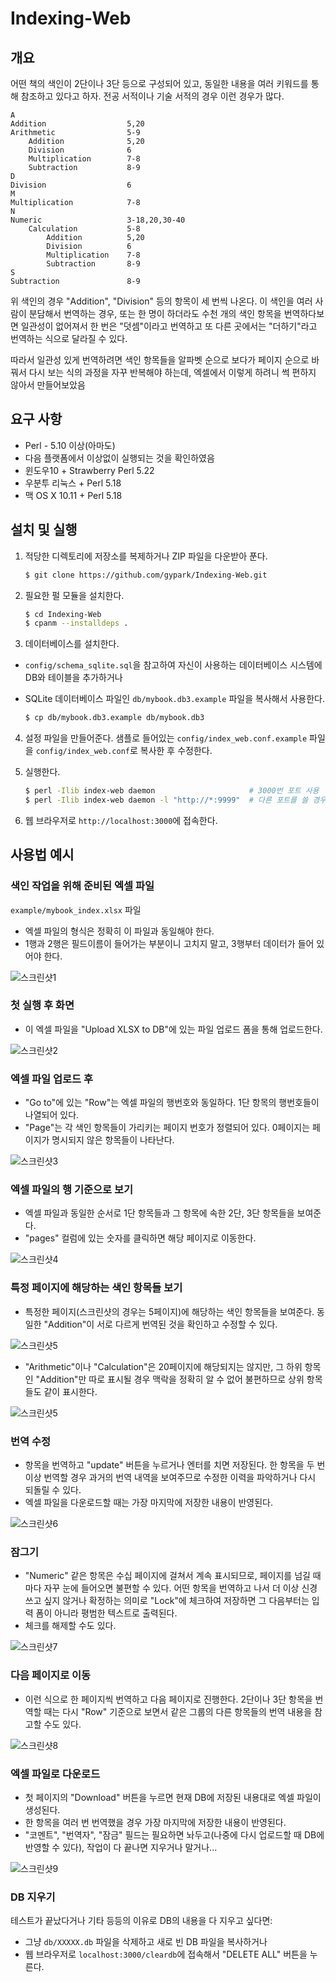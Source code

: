 # Indexing-Web

## 개요

어떤 책의 색인이 2단이나 3단 등으로 구성되어 있고, 동일한 내용을 여러 키워드를 통해 참조하고 있다고 하자. 전공 서적이나 기술 서적의 경우 이런 경우가 많다.

```
A
Addition			      5,20
Arithmetic			      5-9
	Addition		      5,20
	Division		      6
	Multiplication		  7-8
	Subtraction		      8-9
D
Division			      6
M
Multiplication			  7-8
N
Numeric			          3-18,20,30-40
	Calculation		      5-8
		Addition	      5,20
		Division	      6
		Multiplication	  7-8
		Subtraction	      8-9
S
Subtraction			      8-9
```

위 색인의 경우 "Addition", "Division" 등의 항목이 세 번씩 나온다. 이 색인을 여러 사람이 분담해서 번역하는 경우, 또는 한 명이 하더라도 수천 개의 색인 항목을 번역하다보면 일관성이 없어져서 한 번은 "덧셈"이라고 번역하고 또 다른 곳에서는 "더하기"라고 번역하는 식으로 달라질 수 있다.

따라서 일관성 있게 번역하려면 색인 항목들을 알파벳 순으로 보다가 페이지 순으로 바꿔서 다시 보는 식의 과정을 자꾸 반복해야 하는데, 엑셀에서 이렇게 하려니 썩 편하지 않아서 만들어보았음

## 요구 사항

* Perl - 5.10 이상(아마도)
* 다음 플랫폼에서 이상없이 실행되는 것을 확인하였음
 * 윈도우10 + Strawberry Perl 5.22
 * 우분투 리눅스 + Perl 5.18
 * 맥 OS X 10.11 + Perl 5.18

## 설치 및 실행

1. 적당한 디렉토리에 저장소를 복제하거나 ZIP 파일을 다운받아 푼다.

    ``` bash
    $ git clone https://github.com/gypark/Indexing-Web.git
    ```

2. 필요한 펄 모듈을 설치한다.

    ``` bash
    $ cd Indexing-Web
    $ cpanm --installdeps .
    ```

3. 데이터베이스를 설치한다.
 * `config/schema_sqlite.sql`을 참고하여 자신이 사용하는 데이터베이스 시스템에 DB와 테이블을 추가하거나
 * SQLite 데이터베이스 파일인 `db/mybook.db3.example` 파일을 복사해서 사용한다.

    ```` bash
    $ cp db/mybook.db3.example db/mybook.db3
    ````

4. 설정 파일을 만들어준다. 샘플로 들어있는 `config/index_web.conf.example` 파일을 `config/index_web.conf`로 복사한 후 수정한다.

5. 실행한다.

    ``` bash
    $ perl -Ilib index-web daemon                     # 3000번 포트 사용
    $ perl -Ilib index-web daemon -l "http://*:9999"  # 다른 포트를 쓸 경우
    ```

6. 웹 브라우저로 `http://localhost:3000`에 접속한다.


## 사용법 예시

### 색인 작업을 위해 준비된 엑셀 파일

`example/mybook_index.xlsx` 파일

* 엑셀 파일의 형식은 정확히 이 파일과 동일해야 한다.
* 1행과 2행은 필드이름이 들어가는 부분이니 고치지 말고, 3행부터 데이터가 들어 있어야 한다.

![스크린샷1](example/indexing-shot10.png?raw=true)

### 첫 실행 후 화면

* 이 엑셀 파일을 "Upload XLSX to DB"에 있는 파일 업로드 폼을 통해 업로드한다.

![스크린샷2](example/indexing-shot20.png?raw=true)

### 엑셀 파일 업로드 후

* "Go to"에 있는 "Row"는 엑셀 파일의 행번호와 동일하다. 1단 항목의 행번호들이 나열되어 있다.
* "Page"는 각 색인 항목들이 가리키는 페이지 번호가 정렬되어 있다. 0페이지는 페이지가 명시되지 않은 항목들이 나타난다.

![스크린샷3](example/indexing-shot30.png?raw=true)

### 엑셀 파일의 행 기준으로 보기

* 엑셀 파일과 동일한 순서로 1단 항목들과 그 항목에 속한 2단, 3단 항목들을 보여준다.
* "pages" 컬럼에 있는 숫자를 클릭하면 해당 페이지로 이동한다.

![스크린샷4](example/indexing-shot40.png?raw=true)

### 특정 페이지에 해당하는 색인 항목들 보기

* 특정한 페이지(스크린샷의 경우는 5페이지)에 해당하는 색인 항목들을 보여준다. 동일한 "Addition"이 서로 다르게 번역된 것을 확인하고 수정할 수 있다.

![스크린샷5](example/indexing-shot50.png?raw=true)

* "Arithmetic"이나 "Calculation"은 20페이지에 해당되지는 않지만, 그 하위 항목인 "Addition"만 따로 표시될 경우 맥락을 정확히 알 수 없어 불편하므로 상위 항목들도 같이 표시한다.

![스크린샷5](example/indexing-shot51.png?raw=true)

### 번역 수정

* 항목을 번역하고 "update" 버튼을 누르거나 엔터를 치면 저장된다. 한 항목을 두 번 이상 번역할 경우 과거의 번역 내역을 보여주므로 수정한 이력을 파악하거나 다시 되돌릴 수 있다.
* 엑셀 파일을 다운로드할 때는 가장 마지막에 저장한 내용이 반영된다.

![스크린샷6](example/indexing-shot60.png?raw=true)

### 잠그기

* "Numeric" 같은 항목은 수십 페이지에 걸쳐서 계속 표시되므로, 페이지를 넘길 때마다 자꾸 눈에 들어오면 불편할 수 있다. 어떤 항목을 번역하고 나서 더 이상 신경쓰고 싶지 않거나 확정하는 의미로 "Lock"에 체크하여 저장하면 그 다음부터는 입력 폼이 아니라 평범한 텍스트로 출력된다.
* 체크를 해제할 수도 있다.

![스크린샷7](example/indexing-shot70.png?raw=true)

### 다음 페이지로 이동

* 이런 식으로 한 페이지씩 번역하고 다음 페이지로 진행한다. 2단이나 3단 항목을 번역할 때는 다시 "Row" 기준으로 보면서 같은 그룹의 다른 항목들의 번역 내용을 참고할 수도 있다.

![스크린샷8](example/indexing-shot80.png?raw=true)

### 엑셀 파일로 다운로드

* 첫 페이지의 "Download" 버튼을 누르면 현재 DB에 저장된 내용대로 엑셀 파일이 생성된다.
* 한 항목을 여러 번 번역했을 경우 가장 마지막에 저장한 내용이 반영된다.
* "코멘트", "번역자", "잠금" 필드는 필요하면 놔두고(나중에 다시 업로드할 때 DB에 반영할 수 있다), 작업이 다 끝나면 지우거나 말거나...

![스크린샷9](example/indexing-shot90.png?raw=true)

### DB 지우기

테스트가 끝났다거나 기타 등등의 이유로 DB의 내용을 다 지우고 싶다면:

* 그냥 `db/XXXXX.db` 파일을 삭제하고 새로 빈 DB 파일을 복사하거나
* 웹 브라우저로 `localhost:3000/cleardb`에 접속해서 "DELETE ALL" 버튼을 누른다.

